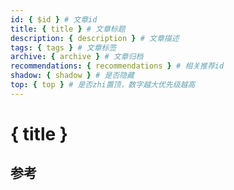 ```yaml
---
id: { $id } # 文章id
title: { title } # 文章标题
description: { description } # 文章描述
tags: { tags } # 文章标签
archive: { archive } # 文章归档
recommendations: { recommendations } # 相关推荐id
shadow: { shadow } # 是否隐藏
top: { top } # 是否zhi置顶，数字越大优先级越高
---
```


# { title }

## 参考
